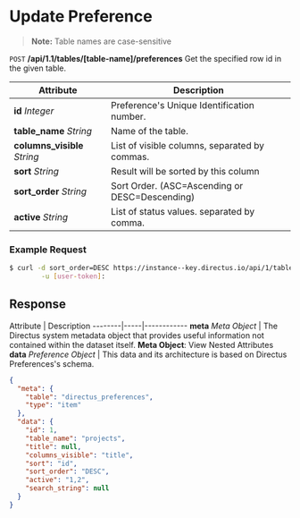 # Update Preference

> **Note:** Table names are case-sensitive

<span class="request">`POST` **/api/1.1/tables/[table-name]/preferences**</span>
<span class="description">Get the specified row id in the given table.</span>

<span class="attributes">Attribute</span> | Description
----------------------------- | ----------------------
**id** _Integer_              | Preference's Unique Identification number.
**table_name** _String_       | Name of the table.
**columns_visible** _String_  | List of visible columns, separated by commas.
**sort** _String_             | Result will be sorted by this column
**sort_order** _String_       | Sort Order. (ASC=Ascending or DESC=Descending)
**active** _String_           | List of status values. separated by comma.

### Example Request

```bash
$ curl -d sort_order=DESC https://instance--key.directus.io/api/1/tables/projects/preferences \
        -u [user-token]:
```

## Response

<span class="attributes">Attribute</span> | Description
--------|-----|------------
**meta** _Meta Object_ | The Directus system metadata object that provides useful information not contained within the dataset itself. <a class="object">**Meta Object**: View Nested Attributes</a>
<span class="custom">**data**</span> _Preference Object_ | <span class="custom">This data and its architecture is based on Directus Preferences's schema.</span>

```json
{
  "meta": {
    "table": "directus_preferences",
    "type": "item"
  },
  "data": {
    "id": 1,
    "table_name": "projects",
    "title": null,
    "columns_visible": "title",
    "sort": "id",
    "sort_order": "DESC",
    "active": "1,2",
    "search_string": null
  }
}
```
